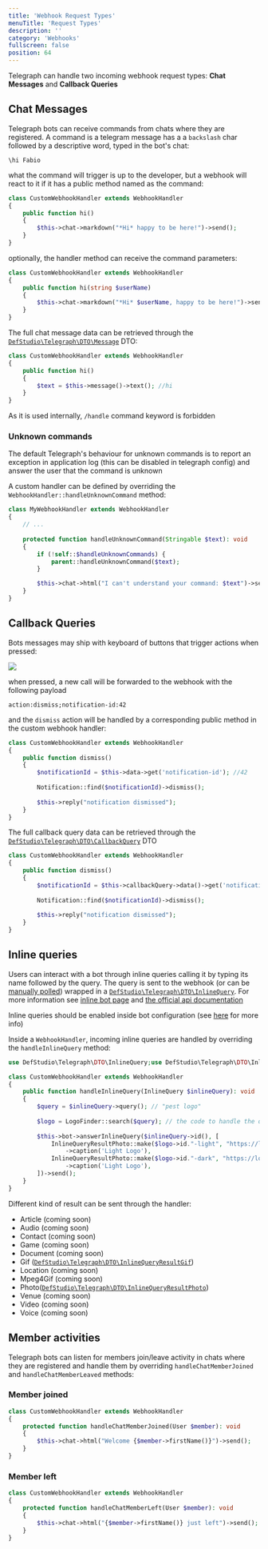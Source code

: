 ```yaml
---
title: 'Webhook Request Types'
menuTitle: 'Request Types'
description: ''
category: 'Webhooks'
fullscreen: false 
position: 64
---
```



Telegraph can handle two incoming webhook request types: **Chat Messages** and **Callback Queries**

## Chat Messages

Telegraph bots can receive commands from chats where they are registered. A command is a telegram message has a a `backslash` char followed by a descriptive word, typed in the bot's chat:

```
\hi Fabio
```

what the command will trigger is up to the developer, but a webhook will react to it if it has a public method named as the command:

```php
class CustomWebhookHandler extends WebhookHandler
{
    public function hi()
    {
        $this->chat->markdown("*Hi* happy to be here!")->send();
    }
}
```

optionally, the handler method can receive the command parameters:

```php
class CustomWebhookHandler extends WebhookHandler
{
    public function hi(string $userName)
    {
        $this->chat->markdown("*Hi* $userName, happy to be here!")->send();
    }
}
```

The full chat message data can be retrieved through the [`DefStudio\Telegraph\DTO\Message`](webhooks/dto#defstudio-telegraph-dto-message) DTO:

```php
class CustomWebhookHandler extends WebhookHandler
{
    public function hi()
    {
        $text = $this->message()->text(); //hi
    }
}
```

<alert type="alert">As it is used internally, `/handle` command keyword is forbidden</alert>

### Unknown commands

The default Telegraph's behaviour for unknown commands is to report an exception in application log (this can be disabled in telegraph config) and
answer the user that the command is unknown

A custom handler can be defined by overriding the `WebhookHandler::handleUnknownCommand` method:

```php
class MyWebhookHandler extends WebhookHandler
{
    // ... 
    
    protected function handleUnknownCommand(Stringable $text): void
    {
        if (!self::$handleUnknownCommands) {
            parent::handleUnknownCommand($text);
        }

        $this->chat->html("I can't understand your command: $text")->send();
    }
}
```

## Callback Queries

Bots messages may ship with keyboard of buttons that trigger actions when pressed:

<img src="screenshots/keyboard-example.png" />

when pressed, a new call will be forwarded to the webhook with the following payload

```
action:dismiss;notification-id:42
```

and the `dismiss` action will be handled by a corresponding public method in the custom webhook handler:

```php
class CustomWebhookHandler extends WebhookHandler
{
    public function dismiss()
    {
        $notificationId = $this->data->get('notification-id'); //42
        
        Notification::find($notificationId)->dismiss();
        
        $this->reply("notification dismissed");
    }
}
```

The full callback query data can be retrieved through the [`DefStudio\Telegraph\DTO\CallbackQuery`](webhooks/dto#defstudio-telegraph-dto-callback-query) DTO

```php
class CustomWebhookHandler extends WebhookHandler
{
    public function dismiss()
    {
        $notificationId = $this->callbackQuery->data()->get('notification-id'); //42
        
        Notification::find($notificationId)->dismiss();
        
        $this->reply("notification dismissed");
    }
}
```

## Inline queries

Users can interact with a bot through inline queries calling it by typing its name followed by the query. The query is sent to the webhook (or can be [manually polled](webhooks/manual-polling)) wrapped in a [`DefStudio\Telegraph\DTO\InlineQuery`](webhooks/dto#defstudio-telegraph-dto-inline-query). For more information see [inline bot page](https://core.telegram.org/bots/inline) and [the official api documentation](https://core.telegram.org/bots/api#inline-mode)

<alert type="alert">Inline queries should be enabled inside bot configuration (see [here](https://core.telegram.org/bots/inline) for more info)</alert>

Inside a `WebhookHandler`, incoming inline queries are handled by overriding the `handleInlineQuery` method:

```php
use DefStudio\Telegraph\DTO\InlineQuery;use DefStudio\Telegraph\DTO\InlineQueryResultPhoto;

class CustomWebhookHandler extends WebhookHandler
{
    public function handleInlineQuery(InlineQuery $inlineQuery): void
    {
        $query = $inlineQuery->query(); // "pest logo"
        
        $logo = LogoFinder::search($query); // the code to handle the query. just an example here
        
        $this->bot->answerInlineQuery($inlineQuery->id(), [
            InlineQueryResultPhoto::make($logo->id."-light", "https://logofinder.dev/$logo->id/light.jpg", "https://logofinder.dev/$logo->id/light/thumb.jpg")
                ->caption('Light Logo'),
            InlineQueryResultPhoto::make($logo->id."-dark", "https://logofinder.dev/$logo->id/dark.jpg", "https://logofinder.dev/$logo->id/dark/thumb.jpg")
                ->caption('Light Logo'),
        ])->send();
    }
}
```

Different kind of result can be sent through the handler: 

- Article (coming soon)
- Audio (coming soon)
- Contact (coming soon)
- Game (coming soon)
- Document (coming soon)
- Gif ([`DefStudio\Telegraph\DTO\InlineQueryResultGif`](webhooks/dto#defstudio-telegraph-dto-inline-query-result-gif))
- Location (coming soon)
- Mpeg4Gif (coming soon)
- Photo([`DefStudio\Telegraph\DTO\InlineQueryResultPhoto`](webhooks/dto#defstudio-telegraph-dto-inline-query-result-photo))
- Venue (coming soon)
- Video (coming soon)
- Voice (coming soon)


## Member activities

Telegraph bots can listen for members join/leave activity in chats where they are registered and handle them by overriding `handleChatMemberJoined` and `handleChatMemberLeaved` methods:

### Member joined

```php
class CustomWebhookHandler extends WebhookHandler
{
    protected function handleChatMemberJoined(User $member): void
    {
        $this->chat->html("Welcome {$member->firstName()}")->send();
    }
}
```

### Member left

```php
class CustomWebhookHandler extends WebhookHandler
{
    protected function handleChatMemberLeft(User $member): void
    {
        $this->chat->html("{$member->firstName()} just left")->send();
    }
}
```
